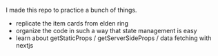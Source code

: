 I made this repo to practice a bunch of things.

- replicate the item cards from elden ring
- organize the code in such a way that state management is easy
- learn about getStaticProps / getServerSideProps / data fetching with nextjs
